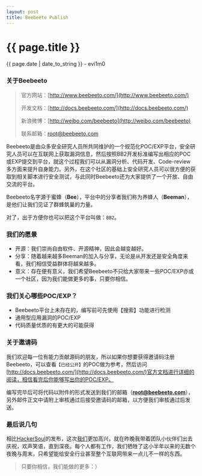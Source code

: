 ```yaml
---
layout: post
title: Beebeeto Publish
---
```


{{ page.title }}
================
<p class="date">{{ page.date | date_to_string }} - evi1m0</p>


### 关于Beebeeto

> 官方网站：[http://www.beebeeto.com/](http://www.beebeeto.com/)
> 
> 开发文档：[http://docs.beebeeto.com/](http://docs.beebeeto.com/)
> 
> 新浪微博：[http://weibo.com/beebeeto](http://weibo.com/beebeeto)
> 
> 联系邮箱：root@beebeeto.com

Beebeeto是由众多安全研究人员所共同维护的一个规范化POC/EXP平台，安全研究人员可以在互联网上获取漏洞信息，然后按照BB2开发标准编写出相应的POC或EXP提交到平台，就这个过程我们可以从漏洞分析、代码开发、Code-review多方面来提升自身能力。另外，在这个社区的基础上安全研究人员可以很方便的获取到相关脚本进行安全测试，与此同时Beebeeto还为大家提供了一个开放、自由交流的平台。

Beebeeto名字源于蜜蜂（**Bee**），平台中的分享者我们称为养蜂人（**Beeman**），是他们让我们见证了群蜂筑巢的力量。

对了，出于方便你也可以把这个平台叫做：```BB2```。


### 我们的愿景

- 开源：我们崇尚自由软件、开源精神，因此会越变越好。
- 分享：随着越来越多Beeman的加入与分享，无论是从开发还是安全角度来看，我们相信受益群体将越来越多。
- 意义：存在便有意义，我们希望Beebeeto不只给大家带来一些POC/EXP亦或一个社区，因为我们能做更多的事，只要你相信。

### 我们关心哪些POC/EXP？

- Beebeeto平台上未存在的，编写前可先使用【搜索】功能进行检测
- 通用型应用漏洞的POC/EXP
- 代码质量优质的有更大的可能获得

### 关于邀请码

我们欢迎每一位有能力贡献源码的朋友，所以如果你想要获得邀请码注册Beebeeto，可以查看```【已经公开】```的POC做为参考，然后访问[http://docs.beebeeto.com/](http://docs.beebeeto.com/)官方文档进行详细的阅读，相信看完后你能够写出你的POC/EXP。

编写完毕后可将代码以附件的形式发送到我们的邮箱（**root@beebeeto.com**），另外邮件正文中请附上审核通过后接受邀请码的邮箱，以方便我们审核通过后发送。


### 最后说几句

相比[HackerSoul](http://HackerSoul.com)的发布，这次[我们](http://www.ff0000.cc)更加高兴，就在昨晚我带着团队小伙伴们出去庆祝，欢声笑语，直到深夜。每个人都有工作，我们牺牲了这小半年以来的无数个夜晚与周末，只希望能给安全行业甚至整个互联网带来一点儿不一样的东西。

> 只要你相信，我们能做的更多：）
